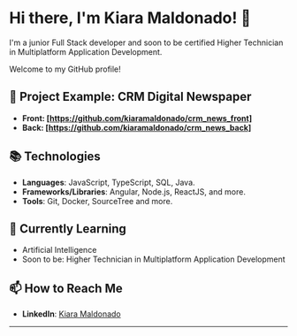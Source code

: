 # Hi there, I'm Kiara Maldonado! 👋

I'm a junior Full Stack developer and soon to be certified Higher Technician in Multiplatform Application Development. 

Welcome to my GitHub profile! 

## 🚀 Project Example: CRM Digital Newspaper
- **Front: [https://github.com/kiaramaldonado/crm_news_front]**
- **Back: [https://github.com/kiaramaldonado/crm_news_back]**

## 📚 Technologies
- **Languages**: JavaScript, TypeScript, SQL, Java.
- **Frameworks/Libraries**: Angular, Node.js, ReactJS, and more.
- **Tools**: Git, Docker, SourceTree and more.

## 🌱 Currently Learning
- Artificial Intelligence
- Soon to be: Higher Technician in Multiplatform Application Development

## 📫 How to Reach Me
- **LinkedIn**: [Kiara Maldonado](https://www.linkedin.com/in/kiara-maldonado-9a7425268/)

---
